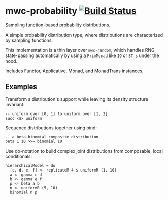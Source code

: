 # mwc-probability [![Build Status](https://secure.travis-ci.org/jtobin/mwc-probability.png)](http://travis-ci.org/jtobin/mwc-probability)

Sampling function-based probability distributions.

A simple probability distribution type, where distributions are characterized
by sampling functions.

This implementation is a thin layer over `mwc-random`, which handles RNG
state-passing automatically by using a `PrimMonad` like `IO` or `ST s` under
the hood.

Includes Functor, Applicative, Monad, and MonadTrans instances.

Examples
--------

Transform a distribution's support while leaving its density structure
invariant:

    -- uniform over [0, 1] to uniform over [1, 2]
    succ <$> uniform

Sequence distributions together using bind:

    -- a beta-binomial composite distribution
    beta 1 10 >>= binomial 10

Use do-notation to build complex joint distributions from composable,
local conditionals:

    hierarchicalModel = do
      [c, d, e, f] <- replicateM 4 $ uniformR (1, 10)
      a <- gamma c d
      b <- gamma e f
      p <- beta a b
      n <- uniformR (5, 10)
      binomial n p

